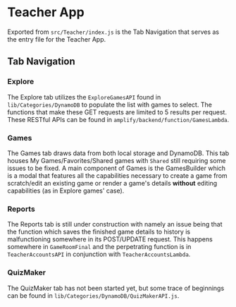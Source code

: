# Teacher App

Exported from `src/Teacher/index.js` is the Tab Navigation that serves as the entry file for the Teacher App. 


## Tab Navigation

### Explore

The Explore tab utilizes the `ExploreGamesAPI` found in `lib/Categories/DynamoDB` to populate the list with games to select. The functions that make these GET requests are limited to 5 results per request. These RESTful APIs can be found in `amplify/backend/function/GamesLambda`. 

### Games

The Games tab draws data from both local storage and DynamoDB. This tab houses My Games/Favorites/Shared games with `Shared` still requiring some issues to be fixed. A main component of Games is the GamesBuilder which is a modal that features all the capabilities necessary to create a game from scratch/edit an existing game or render a game's details **without** editing capabilities (as in Explore games' case).

### Reports

The Reports tab is still under construction with namely an issue being that the function which saves the finished game details to history is malfunctioning somewhere in its POST/UPDATE request. This happens somewhere in `GameRoomFinal` and the perpetrating function is in `TeacherAccountsAPI` in conjunction with `TeacherAccountsLambda`. 

### QuizMaker

The QuizMaker tab has not been started yet, but some trace of beginnings can be found in `lib/Categories/DynamoDB/QuizMakerAPI.js`.
